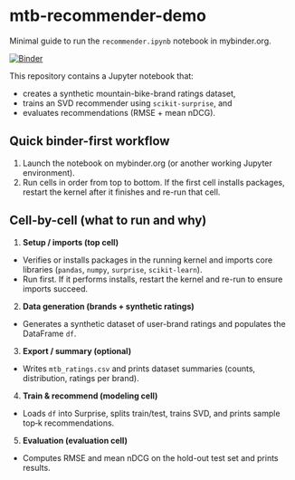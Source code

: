 # mtb-recommender-demo

Minimal guide to run the `recommender.ipynb` notebook in mybinder.org.

[![Binder](https://mybinder.org/badge_logo.svg)](https://mybinder.org/v2/gh/4a4c/mtb-recommender-demo/HEAD)

This repository contains a Jupyter notebook that:

- creates a synthetic mountain-bike-brand ratings dataset,
- trains an SVD recommender using `scikit-surprise`, and
- evaluates recommendations (RMSE + mean nDCG).

## Quick binder-first workflow

1. Launch the notebook on mybinder.org (or another working Jupyter environment).
2. Run cells in order from top to bottom. If the first cell installs packages, restart the kernel after it finishes and re-run that cell.

## Cell-by-cell (what to run and why)

1. **Setup / imports (top cell)**
  - Verifies or installs packages in the running kernel and imports core libraries (`pandas`, `numpy`, `surprise`, `scikit-learn`).
  - Run first. If it performs installs, restart the kernel and re-run to ensure imports succeed.

2. **Data generation (brands + synthetic ratings)**
  - Generates a synthetic dataset of user-brand ratings and populates the DataFrame `df`.

3. **Export / summary (optional)**
  - Writes `mtb_ratings.csv` and prints dataset summaries (counts, distribution, ratings per brand).

4. **Train & recommend (modeling cell)**
  - Loads `df` into Surprise, splits train/test, trains SVD, and prints sample top‑k recommendations.

5. **Evaluation (evaluation cell)**
  - Computes RMSE and mean nDCG on the hold-out test set and prints results.